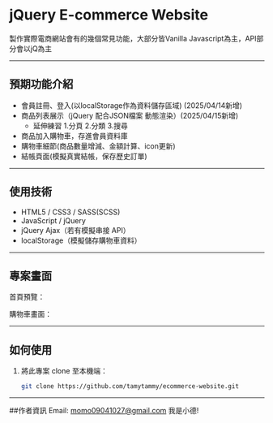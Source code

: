 # jQuery E-commerce Website

製作實際電商網站會有的幾個常見功能，大部分皆Vanilla Javascript為主，API部分會以jQ為主

---

## 預期功能介紹

- 會員註冊、登入(以localStorage作為資料儲存區域) (2025/04/14新增)
- 商品列表展示（jQuery 配合JSON檔案 動態渲染）(2025/04/15新增)
  - 延伸練習 1.分頁 2.分類 3.搜尋
- 商品加入購物車，存進會員資料庫
- 購物車細節(商品數量增減、金額計算、icon更新)
- 結帳頁面(模擬真實結帳，保存歷史訂單)

---

## 使用技術

- HTML5 / CSS3 / SASS(SCSS)
- JavaScript / jQuery
- jQuery Ajax（若有模擬串接 API）
- localStorage（模擬儲存購物車資料）

---

## 專案畫面

首頁預覽：

<!-- ![首頁畫面](./images/screenshot-home.png) -->

購物車畫面：

<!-- ![購物車畫面](./images/screenshot-cart.png) -->


---

## 如何使用

1. 將此專案 clone 至本機端：
   ```bash
   git clone https://github.com/tamytammy/ecommerce-website.git

---

##作者資訊
Email: momo09041027@gmail.com
我是小德!